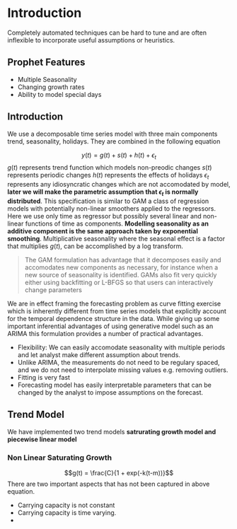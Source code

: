# Introduction
Completely automated techniques can be hard to tune and are often inflexible to incorporate useful assumptions or heuristics.

## Prophet Features

- Multiple Seasonality
- Changing growth rates
- Ability to model special days

## Introduction

We use a decomposable time series model with three main components trend, seasonality, holidays. They are combined in the following equation

$$y(t) = g(t) + s(t) + h(t) + \epsilon_t$$
$g(t)$ represents trend function which models non-preodic changes
$s(t)$ represents periodic changes
$h(t)$ represents the effects of holidays
$\epsilon_t$ represents any idiosyncratic changes which are not accomodated by model, **later we will make the parametric assumption that $\epsilon_t$ is normally distributed**. This specification is similar to GAM a class of regression models with potentially non-linear smoothers applied to the regressors. Here we use only time as regressor but possibly several linear and non-linear functions of time as components. **Modelling seasonality as an additive component is the same approach taken by exponential smoothing**. Multiplicative seasonality where the seasonal effect is a factor that multiplies $g(t )$, can be accomplished by a log transform.

> The GAM formulation has advantage that it decomposes easily and accomodates new components as necessary, for instance when a new source of seasonality is identified. GAMs also fit very quickly either using backfitting or L-BFGS so that users can interactively change parameters

We are in effect framing the forecasting problem as curve fitting exercise which is inherently different from time series models that explicitly account for the temporal dependence structure in the data.  While giving up some important inferential advantages of using generative model such as an ARIMA this formulation provides a number of practical advantages.

- Flexibility: We can easily accomodate seasonality with multiple periods and let analyst make different assumption about trends.
- Unlike ARIMA, the measurements do not need to be regulary spaced, and we do not need to interpolate missing values e.g. removing outliers.
- Fitting is very fast
- Forecasting model has easily interpretable parameters that can be changed by the analyst to impose assumptions on the forecast.

## Trend Model

We have implemented two trend models **satrurating growth model and piecewise linear model**

### Non Linear Saturating Growth

$$g(t) =  \frac{C}{1 + exp(-k(t-m))}$$
There are two important aspects that has not been captured in above equation.

- Carrying capacity is not constant
- Carrying capacity is time varying.
- 
